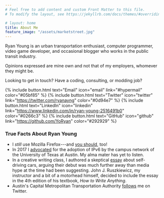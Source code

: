 ```yaml
---
# Feel free to add content and custom Front Matter to this file.
# To modify the layout, see https://jekyllrb.com/docs/themes/#overriding-theme-defaults

# layout: home
title: About Me
feature_image: "/assets/marketstreet.jpg"
---
```


Ryan Young is an urban transportation enthusiast, computer programmer, video game developer, and occasional blogger who works in the public transit industry.

Opinions expressed are mine own and not that of my employers, whomever they might be.

Looking to get in touch? Have a coding, consulting, or modding job?

{% include button.html text="Email" icon="email" link="#hypermail" color="#05bf85" %} {% include button.html text="Twitter" icon="twitter" link="https://twitter.com/ryanayng" color="#0d94e7" %} {% include button.html text="LinkedIn" icon="linkedin" link="https://www.linkedin.com/in/ryan-young-2516491b0" color="#0266c3" %} {% include button.html text="GitHub" icon="github" link="https://github.com/YoRyan" color="#292929" %}

<script>
(async function () {
    function getEmail() {
        const obfusc = [48, 59, 35, 44, 2, 59, 45, 55, 44, 37, 48, 59, 35, 44, 108, 33, 45, 47];
        return String.fromCharCode(...obfusc.map(x => x ^ 0x42));
    }

    async function sleep(ms) {
        return new Promise((resolve, _) => setTimeout(resolve, ms));
    }

    const link = document.body.querySelector('a[href="#hypermail"]');
    async function handler(event) {
        this.removeEventListener("click", handler);
        event.preventDefault();
        await sleep(300);
        const email = getEmail();
        this.href = "mailto:" + email;
        this.firstChild.textContent = email + "\n";
    };
    link?.addEventListener("click", handler);
})();
</script>

### True Facts About Ryan Young

  * I *still* use Mozilla Firefox---and [you should](https://itsfoss.com/why-firefox/), too!
  * In 2017 I [advocated](https://thedailytexan.com/2017/10/10/ut-students-must-join-the-new-internet) for the adoption of IPv6 by the campus network of the University of Texas at Austin. My alma mater has yet to listen.
  * In a creative writing class, I authored a skeptical [essay](/2017/03/self-driving-cars-a-reality-check/) about self-driving cars, arguing their debut was much further away than media hype at the time had been suggesting. John J. Ruszkiewicz, my instructor and a bit of a motorhead himself, decided to include the essay in the 4th edition of his textbook, *How to Write Anything*.
  * Austin's Capital Metropolitan Transportation Authority [follows](https://twitter.com/CapMetroATX) me on Twitter.